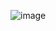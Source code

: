 ![image](https://github.com/MoneNarendra/Countries-Search/assets/121397129/e1979ee1-381e-4db1-891c-90898e0f0904)
